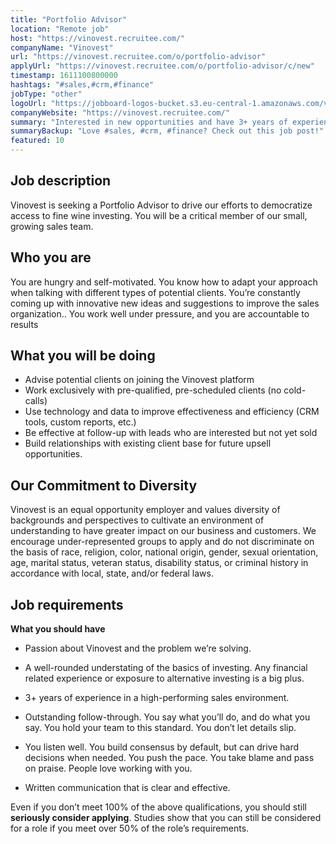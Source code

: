 ```yaml
---
title: "Portfolio Advisor"
location: "Remote job"
host: "https://vinovest.recruitee.com/"
companyName: "Vinovest"
url: "https://vinovest.recruitee.com/o/portfolio-advisor"
applyUrl: "https://vinovest.recruitee.com/o/portfolio-advisor/c/new"
timestamp: 1611100800000
hashtags: "#sales,#crm,#finance"
jobType: "other"
logoUrl: "https://jobboard-logos-bucket.s3.eu-central-1.amazonaws.com/vinovest"
companyWebsite: "https://vinovest.recruitee.com/"
summary: "Interested in new opportunities and have 3+ years of experience in a high-performing sales environment? Vinovest has a job opening for a Portfolio Advisor."
summaryBackup: "Love #sales, #crm, #finance? Check out this job post!"
featured: 10
---
```


## Job description

Vinovest is seeking a Portfolio Advisor to drive our efforts to democratize access to fine wine investing. You will be a critical member of our small, growing sales team.

## Who you are

You are hungry and self-motivated. You know how to adapt your approach when talking with different types of potential clients. You’re constantly coming up with innovative new ideas and suggestions to improve the sales organization.. You work well under pressure, and you are accountable to results

## What you will be doing

*   Advise potential clients on joining the Vinovest platform
*   Work exclusively with pre-qualified, pre-scheduled clients (no cold-calls)
*   Use technology and data to improve effectiveness and efficiency (CRM tools, custom reports, etc.)
*   Be effective at follow-up with leads who are interested but not yet sold
*   Build relationships with existing client base for future upsell opportunities.

## Our Commitment to Diversity

Vinovest is an equal opportunity employer and values diversity of backgrounds and perspectives to cultivate an environment of understanding to have greater impact on our business and customers. We encourage under-represented groups to apply and do not discriminate on the basis of race, religion, color, national origin, gender, sexual orientation, age, marital status, veteran status, disability status, or criminal history in accordance with local, state, and/or federal laws.

## Job requirements

**What you should have**

*   Passion about Vinovest and the problem we’re solving.
    
*   A well-rounded understating of the basics of investing. Any financial related experience or exposure to alternative investing is a big plus.
    
*   3+ years of experience in a high-performing sales environment.
    
*   Outstanding follow-through. You say what you’ll do, and do what you say. You hold your team to this standard. You don’t let details slip.
    
*   You listen well. You build consensus by default, but can drive hard decisions when needed. You push the pace. You take blame and pass on praise. People love working with you.
    
*   Written communication that is clear and effective.
    

‪Even if you don’t meet 100% of the above qualifications, you should still **seriously consider applying**. Studies show that you can still be considered for a role if you meet over 50% of the role’s requirements.‬
